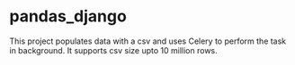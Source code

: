 # pandas_django
This project populates data with a csv and uses Celery to perform the task in background. 
It supports csv size upto 10 million rows. 

